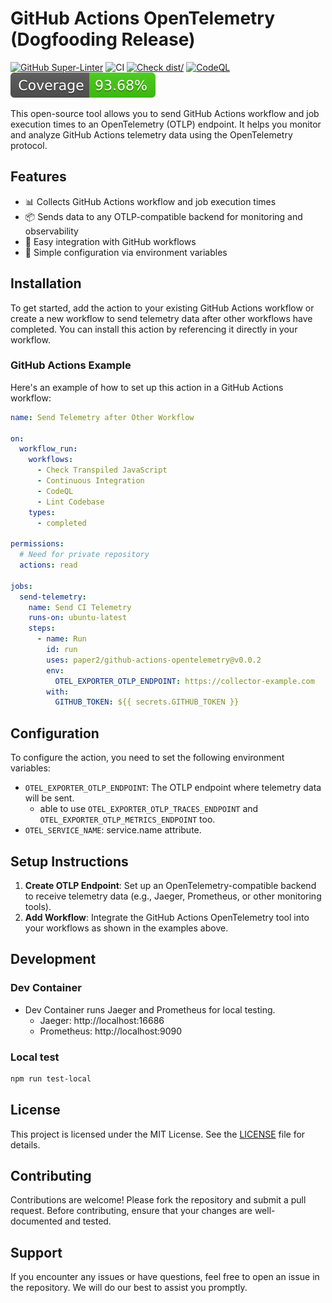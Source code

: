 # GitHub Actions OpenTelemetry (Dogfooding Release)

[![GitHub Super-Linter](https://github.com/actions/typescript-action/actions/workflows/linter.yml/badge.svg)](https://github.com/super-linter/super-linter)
![CI](https://github.com/actions/typescript-action/actions/workflows/ci.yml/badge.svg)
[![Check dist/](https://github.com/actions/typescript-action/actions/workflows/check-dist.yml/badge.svg)](https://github.com/actions/typescript-action/actions/workflows/check-dist.yml)
[![CodeQL](https://github.com/actions/typescript-action/actions/workflows/codeql-analysis.yml/badge.svg)](https://github.com/actions/typescript-action/actions/workflows/codeql-analysis.yml)
[![Coverage](./badges/coverage.svg)](./badges/coverage.svg)

This open-source tool allows you to send GitHub Actions workflow and job
execution times to an OpenTelemetry (OTLP) endpoint. It helps you monitor and
analyze GitHub Actions telemetry data using the OpenTelemetry protocol.

## Features

- 📊 Collects GitHub Actions workflow and job execution times
- 📦 Sends data to any OTLP-compatible backend for monitoring and observability
- 🚀 Easy integration with GitHub workflows
- 🔧 Simple configuration via environment variables

## Installation

To get started, add the action to your existing GitHub Actions workflow or
create a new workflow to send telemetry data after other workflows have
completed. You can install this action by referencing it directly in your
workflow.

### GitHub Actions Example

Here's an example of how to set up this action in a GitHub Actions workflow:

```yaml
name: Send Telemetry after Other Workflow

on:
  workflow_run:
    workflows:
      - Check Transpiled JavaScript
      - Continuous Integration
      - CodeQL
      - Lint Codebase
    types:
      - completed

permissions:
  # Need for private repository
  actions: read

jobs:
  send-telemetry:
    name: Send CI Telemetry
    runs-on: ubuntu-latest
    steps:
      - name: Run
        id: run
        uses: paper2/github-actions-opentelemetry@v0.0.2
        env:
          OTEL_EXPORTER_OTLP_ENDPOINT: https://collector-example.com
        with:
          GITHUB_TOKEN: ${{ secrets.GITHUB_TOKEN }}
```

## Configuration

To configure the action, you need to set the following environment variables:

- `OTEL_EXPORTER_OTLP_ENDPOINT`: The OTLP endpoint where telemetry data will be
  sent.
  - able to use `OTEL_EXPORTER_OTLP_TRACES_ENDPOINT` and
    `OTEL_EXPORTER_OTLP_METRICS_ENDPOINT` too.
- `OTEL_SERVICE_NAME`: service.name attribute.

## Setup Instructions

1. **Create OTLP Endpoint**: Set up an OpenTelemetry-compatible backend to
   receive telemetry data (e.g., Jaeger, Prometheus, or other monitoring tools).
1. **Add Workflow**: Integrate the GitHub Actions OpenTelemetry tool into your
   workflows as shown in the examples above.

## Development

### Dev Container

- Dev Container runs Jaeger and Prometheus for local testing.
  - Jaeger: http://localhost:16686
  - Prometheus: http://localhost:9090

### Local test

```sh
npm run test-local
```

## License

This project is licensed under the MIT License. See the [LICENSE](./LICENSE)
file for details.

## Contributing

Contributions are welcome! Please fork the repository and submit a pull request.
Before contributing, ensure that your changes are well-documented and tested.

## Support

If you encounter any issues or have questions, feel free to open an issue in the
repository. We will do our best to assist you promptly.
